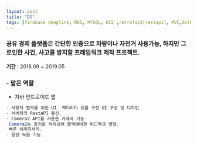 ```yaml
---
layout: post
title: "DS"
tags: [firebase deeplink, RDS, MYSQL, EC2 ,retrofit2(restapi), MVC,Github]
---
```


### 공유 경제 플랫폼은 간단한 인증으로 차량이나 자전거 사용가능, 하지만 그로인한 사건, 사고를 방지할 프레임워크 제작 프로젝트.

**기간** : 2018.09 ~ 2019.05

### - 맡은 역할
* 자바 안드로이드 앱

```java
- 사용자 편의를 위한 UI. 액티비티 흐름 구성 UI 구성 및 디자인
- 서버와의 RestAPI 통신.
- Camera2 API를 사용한 카메라 기능.
 Camera2는 동기로 처리되어 콜백에대한 피드백과 명령.
 빠른 이미지처리.
- 음성 녹음 기능.
```

